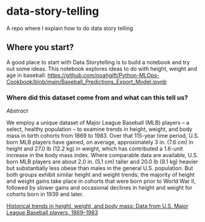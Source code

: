 # data-story-telling
A repo where I explain how to do data story telling


## Where you start?

A good place to start with Data Storytelling is to build a notebook and try out some ideas.
This notebook explores ideas to do with height, weight and age in baseball:  https://github.com/noahgift/Python-MLOps-Cookbook/blob/main/Baseball_Predictions_Export_Model.ipynb


### Where did this dataset come from and what can this tell us?


*Abstract*

We employ a unique dataset of Major League Baseball (MLB) players – a select, healthy population – to examine trends in height, weight, and body mass in birth cohorts from 1869 to 1983. Over that 115-year time period, U.S. born MLB players have gained, on average, approximately 3 in. (7.6 cm) in height and 27.0 lb (12.2 kg) in weight, which has contributed a 1.6-unit increase in the body mass index. Where comparable data are available, U.S. born MLB players are about 2.0 in. (5.1 cm) taller and 20.0 lb (9.1 kg) heavier but substantially less obese than males in the general U.S. population. But both groups exhibit similar height and weight trends; the majority of height and weight gains take place in cohorts that were born prior to World War II, followed by slower gains and occasional declines in height and weight for cohorts born in 1939 and later.


[Historical trends in height, weight, and body mass: Data from U.S. Major League Baseball players, 1869–1983]( https://www.sciencedirect.com/science/article/pii/S1570677X08000324?via%3Dihub)
